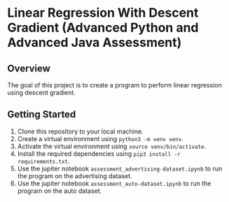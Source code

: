 # Linear Regression With Descent Gradient (Advanced Python and Advanced Java Assessment)

## Overview

The goal of this project is to create a program to perform linear regression using descent gradient.

## Getting Started

1. Clone this repository to your local machine.
2. Create a virtual environment using `python3 -m venv venv`.
3. Activate the virtual environment using `source venv/bin/activate`.
4. Install the required dependencies using `pip3 install -r requirements.txt`.
5. Use the jupiter notebook `assessment_advertising-dataset.ipynb` to run the program on the advertising dataset.
6. Use the jupiter notebook `assessment_auto-dataset.ipynb` to run the program on the auto dataset.
